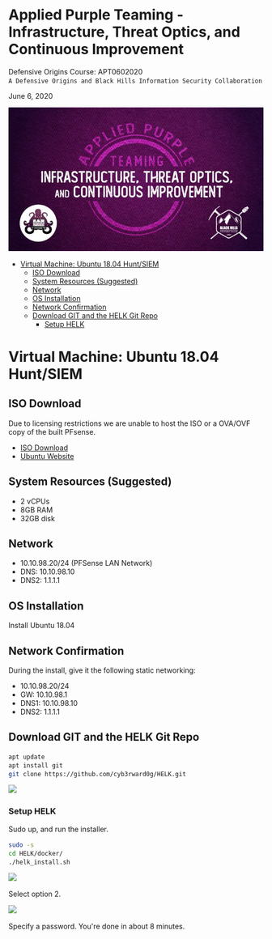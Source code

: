 # Applied Purple Teaming - Infrastructure, Threat Optics, and Continuous Improvement
Defensive Origins Course: APT0602020<br>
`A Defensive Origins and Black Hills Information Security Collaboration`

June 6, 2020

![](https://github.com/DefensiveOrigins/dolib-images/raw/master/doc/images/APT06202001/EZRMAZUXYAAj-JD.jpg)

<!-- Start Document Outline -->

* [Virtual Machine: Ubuntu 18.04 Hunt/SIEM](#virtual-machine-ubuntu-1804-huntsiem)
	* [ISO Download](#iso-download)
	* [System Resources (Suggested)](#system-resources-suggested)
	* [Network](#network)
	* [OS Installation](#os-installation)
	* [Network Confirmation](#network-confirmation)
	* [Download GIT and the HELK Git Repo](#download-git-and-the-helk-git-repo)
		* [Setup HELK](#setup-helk)

<!-- End Document Outline -->


# Virtual Machine: Ubuntu 18.04 Hunt/SIEM 

## ISO Download
Due to licensing restrictions we are unable to host the ISO or a OVA/OVF copy of the built PFsense.  
* [ISO Download][1]
* [Ubuntu Website][2]

## System Resources (Suggested)
* 2 vCPUs
* 8GB RAM
* 32GB disk

## Network
* 10.10.98.20/24 (PFSense LAN Network)
* DNS: 10.10.98.10
* DNS2: 1.1.1.1

## OS Installation
Install Ubuntu 18.04

## Network Confirmation
During the install, give it the following static networking:
* 10.10.98.20/24
* GW: 10.10.98.1
* DNS1: 10.10.98.10
* DNS2: 1.1.1.1

## Download GIT and the HELK Git Repo
```bash
apt update
apt install git
git clone https://github.com/cyb3rward0g/HELK.git
```
![](images/4-elk1.png)

### Setup HELK
Sudo up, and run the installer.

```bash
sudo -s
cd HELK/docker/
./helk_install.sh
```

![](images/4-elk2.png)

Select option 2.

![](images/4-elk3.png)

Specify a password. You're done in about 8 minutes. 


  [1]: https://releases.ubuntu.com/18.04.4/ubuntu-18.04.4-live-server-amd64.iso
  [2]: https://releases.ubuntu.com/18.04.4/
